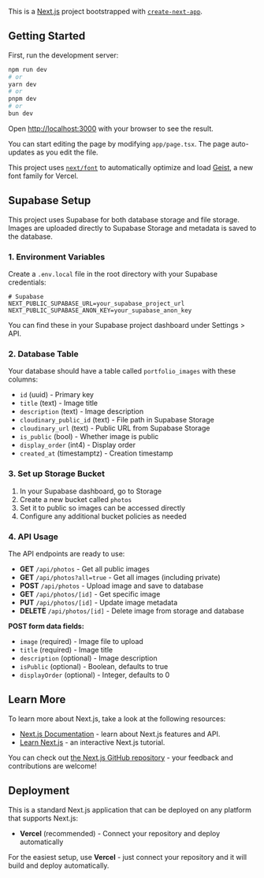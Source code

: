 This is a [Next.js](https://nextjs.org) project bootstrapped with [`create-next-app`](https://nextjs.org/docs/app/api-reference/cli/create-next-app).

## Getting Started

First, run the development server:

```bash
npm run dev
# or
yarn dev
# or
pnpm dev
# or
bun dev
```

Open [http://localhost:3000](http://localhost:3000) with your browser to see the result.

You can start editing the page by modifying `app/page.tsx`. The page auto-updates as you edit the file.

This project uses [`next/font`](https://nextjs.org/docs/app/building-your-application/optimizing/fonts) to automatically optimize and load [Geist](https://vercel.com/font), a new font family for Vercel.

## Supabase Setup

This project uses Supabase for both database storage and file storage. Images are uploaded directly to Supabase Storage and metadata is saved to the database.

### 1. Environment Variables

Create a `.env.local` file in the root directory with your Supabase credentials:

```env
# Supabase
NEXT_PUBLIC_SUPABASE_URL=your_supabase_project_url
NEXT_PUBLIC_SUPABASE_ANON_KEY=your_supabase_anon_key
```

You can find these in your Supabase project dashboard under Settings > API.

### 2. Database Table

Your database should have a table called `portfolio_images` with these columns:

- `id` (uuid) - Primary key
- `title` (text) - Image title
- `description` (text) - Image description
- `cloudinary_public_id` (text) - File path in Supabase Storage
- `cloudinary_url` (text) - Public URL from Supabase Storage
- `is_public` (bool) - Whether image is public
- `display_order` (int4) - Display order
- `created_at` (timestamptz) - Creation timestamp

### 3. Set up Storage Bucket

1. In your Supabase dashboard, go to Storage
2. Create a new bucket called `photos`
3. Set it to public so images can be accessed directly
4. Configure any additional bucket policies as needed

### 4. API Usage

The API endpoints are ready to use:

- **GET** `/api/photos` - Get all public images
- **GET** `/api/photos?all=true` - Get all images (including private)
- **POST** `/api/photos` - Upload image and save to database
- **GET** `/api/photos/[id]` - Get specific image
- **PUT** `/api/photos/[id]` - Update image metadata
- **DELETE** `/api/photos/[id]` - Delete image from storage and database

**POST form data fields:**

- `image` (required) - Image file to upload
- `title` (required) - Image title
- `description` (optional) - Image description
- `isPublic` (optional) - Boolean, defaults to true
- `displayOrder` (optional) - Integer, defaults to 0

## Learn More

To learn more about Next.js, take a look at the following resources:

- [Next.js Documentation](https://nextjs.org/docs) - learn about Next.js features and API.
- [Learn Next.js](https://nextjs.org/learn) - an interactive Next.js tutorial.

You can check out [the Next.js GitHub repository](https://github.com/vercel/next.js) - your feedback and contributions are welcome!

## Deployment

This is a standard Next.js application that can be deployed on any platform that supports Next.js:

- **Vercel** (recommended) - Connect your repository and deploy automatically

For the easiest setup, use **Vercel** - just connect your repository and it will build and deploy automatically.
